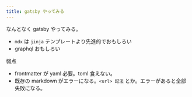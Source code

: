 ```yaml
---
title: gatsby やってみる
---
```


なんとなく gatsby やってみる。

- `mdx` は `jinja` テンプレートより先進的でおもしろい
- graphql おもしろい

弱点

- frontmatter が yaml 必要。toml 食えない。
- 既存の markdown がエラーになる。`<url> 記法` とか。エラーがあると全部失敗になる。
